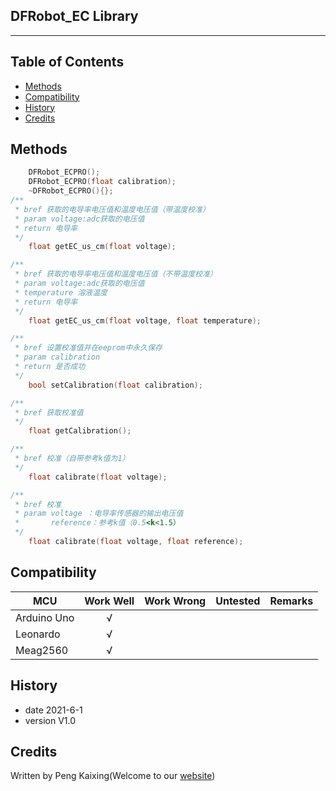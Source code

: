 ## DFRobot_EC Library 
---------------------------------------------------------

## Table of Contents

* [Methods](#methods)
* [Compatibility](#Compatibility)
* [History](#history)
* [Credits](#credits)
<snippet>
<content>

## Methods

```C++
    DFRobot_ECPRO();
    DFRobot_ECPRO(float calibration);
    ~DFRobot_ECPRO(){};
/**
 * bref 获取的电导率电压值和温度电压值（带温度校准）
 * param voltage:adc获取的电压值
 * return 电导率
 */
    float getEC_us_cm(float voltage);

/**
 * bref 获取的电导率电压值和温度电压值（不带温度校准）
 * param voltage:adc获取的电压值
 * temperature 溶液温度
 * return 电导率
 */
    float getEC_us_cm(float voltage, float temperature);

/**
 * bref 设置校准值并在eeprom中永久保存
 * param calibration
 * return 是否成功
 */
    bool setCalibration(float calibration);

/**
 * bref 获取校准值
 */
    float getCalibration();

/**
 * bref 校准（自带参考k值为1）
 */
    float calibrate(float voltage);

/**
 * bref 校准
 * param voltage ：电导率传感器的输出电压值
 *       reference：参考k值（0.5<k<1.5）
 */
    float calibrate(float voltage, float reference); 
```

## Compatibility

MCU                | Work Well | Work Wrong | Untested  | Remarks
------------------ | :----------: | :----------: | :---------: | -----
Arduino Uno  |      √       |             |            | 
Leonardo  |      √       |             |            | 
Meag2560 |      √       |             |            | 

## History

- date 2021-6-1
- version V1.0

## Credits

Written by Peng Kaixing(Welcome to our [website](https://www.dfrobot.com/))
